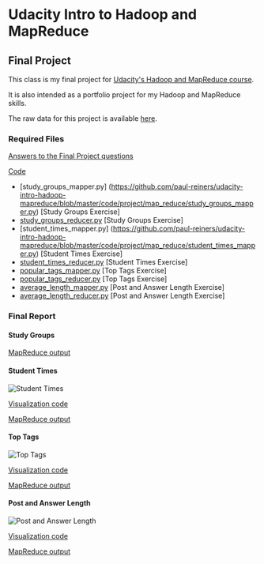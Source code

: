 Udacity Intro to Hadoop and MapReduce
=======================================================
Final Project 
-------------

This class is my final project for [Udacity's Hadoop and MapReduce course](https://www.udacity.com/course/ud617).  

It is also intended as a portfolio project for my Hadoop and MapReduce skills.

The raw data for this project is available [here](http://content.udacity-data.com/course/hadoop/forum_data.tar.gz).

### Required Files

[Answers to the Final Project questions](https://github.com/paul-reiners/udacity-intro-hadoop-mapreduce/blob/master/doc/FinalProjectQuestions.md)

[Code](https://github.com/paul-reiners/udacity-intro-hadoop-mapreduce/tree/master/code/project/map_reduce)
* [study_groups_mapper.py] (https://github.com/paul-reiners/udacity-intro-hadoop-mapreduce/blob/master/code/project/map_reduce/study_groups_mapper.py)     [Study Groups Exercise]
* [study_groups_reducer.py](https://github.com/paul-reiners/udacity-intro-hadoop-mapreduce/blob/master/code/project/map_reduce/study_groups_reducer.py)       [Study Groups Exercise]
* [student_times_mapper.py] (https://github.com/paul-reiners/udacity-intro-hadoop-mapreduce/blob/master/code/project/map_reduce/student_times_mapper.py)      [Student Times Exercise]
* [student_times_reducer.py](https://github.com/paul-reiners/udacity-intro-hadoop-mapreduce/blob/master/code/project/map_reduce/student_times_reducer.py)      [Student Times Exercise]
* [popular_tags_mapper.py](https://github.com/paul-reiners/udacity-intro-hadoop-mapreduce/blob/master/code/project/map_reduce/popular_tags_mapper.py)        [Top Tags Exercise]
* [popular_tags_reducer.py](https://github.com/paul-reiners/udacity-intro-hadoop-mapreduce/blob/master/code/project/map_reduce/popular_tags_reducer.py)        [Top Tags Exercise]
* [average_length_mapper.py](https://github.com/paul-reiners/udacity-intro-hadoop-mapreduce/blob/master/code/project/map_reduce/average_length_mapper.py)      [Post and Answer Length Exercise]
* [average_length_reducer.py](https://github.com/paul-reiners/udacity-intro-hadoop-mapreduce/blob/master/code/project/map_reduce/average_length_reducer.py)      [Post and Answer Length Exercise]

### Final Report

#### Study Groups
[MapReduce output](https://github.com/paul-reiners/udacity-intro-hadoop-mapreduce/blob/master/results/study_groups.tsv)

#### Student Times
![Student Times](https://raw.githubusercontent.com/paul-reiners/udacity-intro-hadoop-mapreduce/master/plots/student-times.png)

[Visualization code](https://github.com/paul-reiners/udacity-intro-hadoop-mapreduce/blob/master/code/project/visualization/student_times.R)

[MapReduce output](https://github.com/paul-reiners/udacity-intro-hadoop-mapreduce/blob/master/results/student_times.tsv)

#### Top Tags
![Top Tags](https://raw.githubusercontent.com/paul-reiners/udacity-intro-hadoop-mapreduce/master/plots/popular-tags.png)

[Visualization code](https://github.com/paul-reiners/udacity-intro-hadoop-mapreduce/blob/master/code/project/visualization/popular_tags.R)

[MapReduce output](https://github.com/paul-reiners/udacity-intro-hadoop-mapreduce/blob/master/results/popular_tags.tsv)

#### Post and Answer Length
![Post and Answer Length](https://raw.githubusercontent.com/paul-reiners/udacity-intro-hadoop-mapreduce/master/plots/average-length.png)

[Visualization code](https://github.com/paul-reiners/udacity-intro-hadoop-mapreduce/blob/master/code/project/visualization/average_length.R)

[MapReduce output](https://github.com/paul-reiners/udacity-intro-hadoop-mapreduce/blob/master/results/average_length.tsv)
